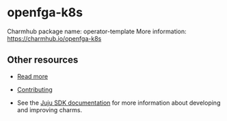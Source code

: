 # openfga-k8s

Charmhub package name: operator-template
More information: https://charmhub.io/openfga-k8s

## Other resources

- [Read more](https://openfga.dev)

- [Contributing](CONTRIBUTING.md) <!-- or link to other contribution documentation -->

- See the [Juju SDK documentation](https://juju.is/docs/sdk) for more information about developing and improving charms.
